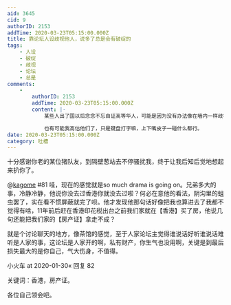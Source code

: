 ```yaml
---
aid: 3645
cid: 9
authorID: 2153
addTime: 2020-03-23T05:15:00.000Z
title: 靠论坛人设歧视他人，说多了总是会有破绽的
tags:
    - 人设
    - 破绽
    - 歧视
    - 论坛
    - 总是
comments:
    -
        authorID: 2153
        addTime: 2020-03-23T05:15:00.000Z
        content: |-
            某些人出了国以后念念不忘自证高等华人，可能是因为没有办法像在墙内一样歧视别人吧。

            也有可能我高估他们了，只是键盘打字嘛，上下嘴皮子一碰什么都行。
date: 2020-03-23T05:15:00.000Z
category: 吐槽
---
```


十分感谢你老的某位猪队友，到隔壁葱站去不停骚扰我，终于让我后知后觉地想起来扒你了。

@[kagome](/member/kagome) #81 哇，现在的感觉就是so much drama is going on。兄弟多大的事，冷静冷静，他说你没去过香港你就没去过啦？何必在意他的看法，阴沟里的蛆虫罢了，实在看不惯屏蔽就完了呗。他才发现他那句话好像把我也算进去了我都不觉得有啥，11年前后赶在香港印花税出台之前我们家就在【香港】买了房，他说几句还能把我们家的【房产证】拿走不成？

就是个讨论聊天的地方，像茶馆的感觉，至于人家论坛主觉得谁说话好听谁说话难听是人家的事，这论坛是人家开的啊，私有财产，你生气也没用啊，关键是到最后损失最大的是你自己，气大伤身，不值得。

小火车 at 2020-01-30« 回复 82

关键词：香港，房产证。

各位自己领会吧。
